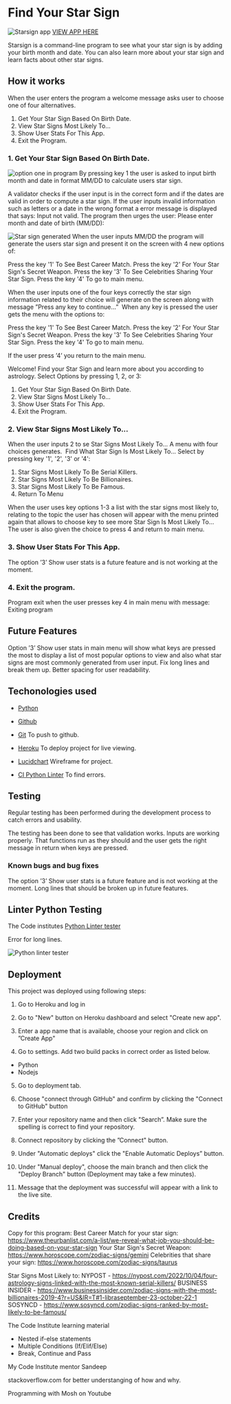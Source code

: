 # Find Your Star Sign

![Starsign app](./images/starsign.png)
[VIEW APP HERE](https://starsign.herokuapp.com/)

Starsign is a command-line program to see what your star sign is by adding your birth month and date. You can also learn more about your star sign and learn facts about other star signs. 

## How it works

When the user enters the program a welcome message asks user to choose one of four alternatives. 

   1. Get Your Star Sign Based On Birth Date.
   2. View Star Signs Most Likely To...
   3. Show User Stats For This App.
   4. Exit the Program.

### 1. Get Your Star Sign Based On Birth Date.
![option one in program](./images/optionone.png)
By pressing key 1 the user is asked to input birth month and date in format MM/DD to calculate users star sign. 

A validator checks if the user input is in the correct form and if the dates are valid in order to compute a star sign. If the user inputs invalid information such as letters or a date in the wrong format a error message is displayed that says: Input not valid. The program then urges the user: Please enter month and date of birth (MM/DD): 

![Star sign generated](./images/taurus.png)
When the user inputs MM/DD the program will generate the users star sign and present it on the screen with 4 new options of:

Press the key '1' To See Best Career Match.
Press the key '2' For Your Star Sign's Secret Weapon.
Press the key '3' To See Celebrities Sharing Your Star Sign.
Press the key '4' To go to main menu.

When the user inputs one of the four keys correctly the star sign information related to their choice will generate on the screen along with message ”Press any key to continue…”  When any key is pressed the user gets the menu with the options to:

Press the key '1' To See Best Career Match.
Press the key '2' For Your Star Sign's Secret Weapon.
Press the key '3' To See Celebrities Sharing Your Star Sign.
Press the key '4' To go to main menu.

If the user press ’4’ you return to the main menu.

Welcome! Find your Star Sign and learn more about you according to astrology.
Select Options by pressing 1, 2, or 3:
   1. Get Your Star Sign Based On Birth Date.
   2. View Star Signs Most Likely To...
   3. Show User Stats For This App.
   4. Exit the Program.

### 2. View Star Signs Most Likely To...

When the user inputs 2 to se Star Signs Most Likely To… A menu with four choices generates.  Find What Star Sign Is Most Likely To...
Select by pressing key '1', '2', '3' or '4':
 1. Star Signs Most Likely To Be Serial Killers.
 2. Star Signs Most Likely To Be Billionaires.
 3. Star Signs Most Likely To Be Famous.
 4. Return To Menu

When the user uses key options 1-3 a list with the star signs most likely to, relating to the topic the user has chosen will appear with the menu printed again that allows to choose key to see more Star Sign Is Most Likely To... The user is also given the choice to press 4 and return to main menu. 

### 3. Show User Stats For This App.
The option ’3’ Show user stats is a future feature and is not working at the moment.

### 4. Exit the program.
Program exit when the user presses key 4 in main menu with message: Exiting program

## Future Features
Option ’3’ Show user stats in main menu will show what keys are pressed the most to display a list of most popular options to view and also what star signs are most commonly generated from user input.
Fix long lines and break them up. Better spacing for user readability.


## Techonologies used

- [Python](https://www.python.org)

- [Github](https://github.com/)

- [Git](https://git-scm.com)
To push to github.

- [Heroku](https://heroku.com/)
To deploy project for live viewing.

- [Lucidchart](https://lucid.app/)
Wireframe for project.

- [CI Python Linter](https://pep8ci.herokuapp.com/#)
To find errors.


## Testing

Regular testing has been performed during the development process to catch errors and usability.

The testing has been done to see that validation works. Inputs are working properly. That functions run as they should and the user gets the right message in return when keys are pressed. 

### Known bugs and bug fixes

The option ’3’ Show user stats is a future feature and is not working at the moment.
Long lines that should be broken up in future features.


## Linter Python Testing

The Code institutes [Python Linter tester](https://pep8ci.herokuapp.com/#) 

Error for long lines.

![Python linter tester](./images/Pythonlinter.png)



## Deployment


This project was deployed using following steps:

1. Go to Heroku and log in

2. Go to "New" button on Heroku dashboard and select "Create new app".

3. Enter a app name that is available, choose your region and click on ”Create App"

4. Go to settings. Add two build packs in correct order as listed below.

 - Python
 - Nodejs

5. Go to deployment tab.

6. Choose "connect through GitHub" and confirm by clicking the "Connect to GitHub" button 

7. Enter your repository name and then click "Search”. Make sure the spelling is correct to find your repository.

8. Connect repository by clicking the ”Connect" button.

9. Under "Automatic deploys" click the "Enable Automatic Deploys” button. 

10. Under "Manual deploy", choose the main branch and then click the "Deploy Branch" button (Deployment may take a few minutes).

11. Message that the deployment was successful will appear with a link to the live site.


## Credits

Copy for this program:
Best Career Match for your star sign: https://www.theurbanlist.com/a-list/we-reveal-what-job-you-should-be-doing-based-on-your-star-sign
Your Star Sign's Secret Weapon: https://www.horoscope.com/zodiac-signs/gemini
Celebrities that share your sign: https://www.horoscope.com/zodiac-signs/taurus

Star Signs Most Likely to:
NYPOST - https://nypost.com/2022/10/04/four-astrology-signs-linked-with-the-most-known-serial-killers/
BUSINESS INSIDER -  https://www.businessinsider.com/zodiac-signs-with-the-most-billionaires-2019-4?r=US&IR=T#1-libraseptember-23-october-22-1
SOSYNCD -  https://www.sosyncd.com/zodiac-signs-ranked-by-most-likely-to-be-famous/

The Code Institute learning material
- Nested if-else statements
- Multiple Conditions (If/Elif/Else)
- Break, Continue and Pass

My Code Institute mentor Sandeep

stackoverflow.com for better understanging of how and why.

Programming with Mosh on Youtube
